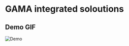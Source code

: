 # GAMA integrated soloutions

## Demo GIF

![Demo](https://drive.google.com/uc?export=view&id=1Zq6HOKasSLw1oYeakbH_tA8Ffam9KnHl)
